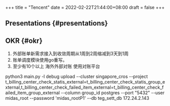 +++
title = "Tencent"
date = 2022-02-22T21:44:00+08:00
draft = false
+++

## Presentations {#presentations}


## OKR {#okr}

1.  外部账单新需求接入到收敛周期从1周到2周缩减到3天到1周
2.  账单调度模块使用go重写。
3.  至少有10个以上 海外外部对账 使用对账平台

python3 main.py -l debug upload --cluster singapore_cros --project t_billing_center_check_statis_external=t_billing_center_check_statis_group_external,t_billing_center_check_failed_item_external=t_billing_center_check_failed_item_group_external --column group_id postgres --port "5432" --user midas_root --password 'midas_rootP1' --db teg_sett_db 172.24.2.143
